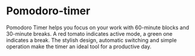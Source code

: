 # Pomodoro-timer
 Pomodoro Timer helps you focus on your work with 60-minute blocks and 30-minute breaks. A red tomato indicates active mode, a green one indicates a break. The stylish design, automatic switching and simple operation make the timer an ideal tool for a productive day.
